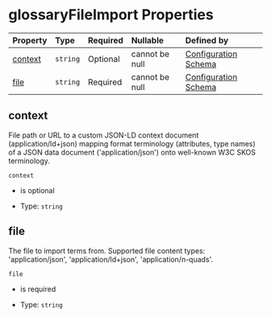 # glossaryFileImport Properties

| Property            | Type     | Required | Nullable       | Defined by                                                                                                                                                                                                        |
| :------------------ | :------- | :------- | :------------- | :---------------------------------------------------------------------------------------------------------------------------------------------------------------------------------------------------------------- |
| [context](#context) | `string` | Optional | cannot be null | [Configuration Schema](schema-defs-glossaryfileimport-properties-context.md "https://raw.githubusercontent.com/about-code/glossarify-md/v7.0.0/conf/v5/schema.json#/$defs/glossaryFileImport/properties/context") |
| [file](#file)       | `string` | Required | cannot be null | [Configuration Schema](schema-defs-glossaryfileimport-properties-file.md "https://raw.githubusercontent.com/about-code/glossarify-md/v7.0.0/conf/v5/schema.json#/$defs/glossaryFileImport/properties/file")       |

## context

File path or URL to a custom JSON-LD context document (application/ld+json) mapping format terminology (attributes, type names) of a JSON data document ('application/json') onto well-known W3C SKOS terminology.

`context`

*   is optional

*   Type: `string`

## file

The file to import terms from. Supported file content types: 'application/json', 'application/ld+json', 'application/n-quads'.

`file`

*   is required

*   Type: `string`
